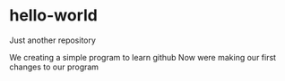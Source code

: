 # hello-world
Just another repository

We creating a simple program to learn github
Now were making our first changes to our program
